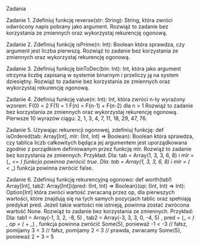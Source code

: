 Zadania


Zadanie 1. Zdefiniuj funkcję reverse(str: String): String, która zwróci odwrócony napis pobrany jako argument.
Rozwiąż to zadanie bez korzystania ze zmiennych oraz wykorzystaj rekurencję ogonową.

Zadanie 2. Zdefiniuj funkcję isPrime(n: Int): Boolean która sprawdza, czy argument jest liczba pierwszą. Rozwiąż to zadanie bez korzystania ze zmiennych oraz wykorzystaj rekurencję ogonową.

Zadanie 3. Zdefiniuj funkcję binToDec(bin: Int): Int, która jako argument otrzyma liczbę zapisaną w systemie binarnym i przeliczy ją na system dziesiętny. Rozwiąż to zadanie bez korzystania ze zmiennych oraz wykorzystaj rekurencję ogonową.

Zadanie 4. Zdefiniuj funkcję value(n: Int): Int, która zwróci n-ty wyrażony wzorem:
F(0) = 2
F(1) = 1
F(n) = F(n-1) + F(n-2) dla n > 1
Rozwiąż to zadanie bez korzystania ze zmiennych oraz wykorzystaj rekurencję ogonową.
Pierwsze 10 wyrazów ciągu: 2, 1, 3, 4, 7, 11, 18, 29, 47, 76.

Zadanie 5. Używając rekurencji ogonowej, zdefiniuj funkcję:
def isOrdered(tab: Array[Int], mlr: (Int, Int) => Boolean): Boolean
która sprawdza, czy tablica liczb całkowitych będąca jej argumentem jest uporządkowana zgodnie z porządkiem definiowanym przez funkcję mlr.
Rozwiąż to zadanie bez korzystania ze zmiennych.
Przykład:
Dla: tab = Array(1, 3, 3, 6, 8) i mlr = (_ <= _) funkcja powinna zwrócić true.
Dla: tab = Array(1, 3, 3, 6, 8) i mlr = (_ < _) funkcja powinna zwrócić false.

Zadanie 6. Zdefiniuj funkcję rekurencyjną ogonowo:
def worth(tab1: Array[Int], tab2: Array[Int])(pred: (Int, Int) => Boolean)(op: (Int, Int) => Int): Option[Int]
która zwróci wartość zwracaną przez op, dla pierwszych wartości, które znajdują się na tych samych pozycjach tablic oraz spełniają predykat pred. Jeżeli takie wartości nie istnieją, powinna zostać zwrócona wartość None.
Rozwiąż to zadanie bez korzystania ze zmiennych.
Przykład:
Dla: tab1 = Array(-1, 3, 2, -8, 5) , tab2 = Array(-3, 3, 3, 0, -4, 5) , pred = (_ < _) , op = (_ + _) , funkcja powinna zwrócić Some(5), ponieważ
-1 < -3 // fałsz, pomijamy
3 < 3 // fałsz, pomijamy
2 < 3 // prawda, zwracamy Some(5), ponieważ 2 + 3 = 5
